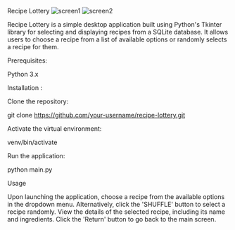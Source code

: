 Recipe Lottery
![screen1](https://github.com/luanalouza/fast_recipe_lottery_GUI_Python_App/assets/95712511/477592f5-b82d-4aa1-a1bc-468471f45b75)
![screen2](https://github.com/luanalouza/fast_recipe_lottery_GUI_Python_App/assets/95712511/55dafbb7-a813-4a8f-92ce-cdce2d48c61e)

Recipe Lottery is a simple desktop application built using Python's Tkinter library for selecting and displaying recipes from a SQLite database. It allows users to choose a recipe from a list of available options or randomly selects a recipe for them.

Prerequisites:

Python 3.x



Installation :

Clone the repository:

git clone https://github.com/your-username/recipe-lottery.git


Activate the virtual environment: 

venv/bin/activate

Run the application:

python main.py

Usage

Upon launching the application, choose a recipe from the available options in the dropdown menu.
Alternatively, click the 'SHUFFLE' button to select a recipe randomly.
View the details of the selected recipe, including its name and ingredients.
Click the 'Return' button to go back to the main screen.
